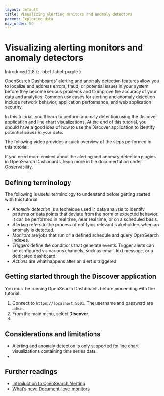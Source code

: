 ```yaml
---
layout: default
title: Visualizing alerting monitors and anomaly detectors 
parent: Exploring data
nav_order: 50
---
```


# Visualizing alerting monitors and anomaly detectors
Introduced 2.8
{: .label .label-purple }

OpenSearch Dashboards' alerting and anomaly detection features allow you to localize and address errors, fraud, or potential issues in your system before they become serious problems and to improve the accuracy of your data and analytics. Common use cases for alerting and anomaly detection include network behavior, application performance, and web application security.

In this tutorial, you'll learn to perform anomaly detection using the Discover application and line chart visualizations. At the end of this tutorial, you should have a good idea of how to use the Discover application to identify potential issues in your data.

The following video provides a quick overview of the steps performed in this tutorial:

<insert demo from SME>

If you need more context about the alerting and anomaly detection plugins in OpenSearch Dashboards, learn more in the documentation under [Observability]({{site.url}}{{site.baseurl}}/observing-your-data/index/).

## Defining terminology

The following is useful terminology to understand before getting started with this tutorial:

- _Anomaly detection_ is a technique used in data analysis to identify patterns or data points that deviate from the norm or expected behavior. It can be performed in real time, near real time, or on a scheduled basis.
- _Alerting_ refers to the process of notifying relevant stakeholders when an anomaly is detected. 
- _Monitors_ are jobs that run on a defined schedule and query OpenSearch indexes.
- _Triggers_ define the conditions that generate events. Trigger alerts can be configured via various channels, such as email, text message, or a dedicated dashboard.
- _Actions_ are what happens after an alert is triggered.

## Getting started through the Discover application

You must be running OpenSearch Dashboards before proceeding with the tutorial.

1. Connect to `https://localhost:5601`. The username and password are `admin`.
2. From the main menu, select **Discover**.
3. 


## Considerations and limitations

<Need SME input>

- Alerting and anomaly detection is only supported for line chart visualizations containing time series data.
- 

## Further readings

- [Introduction to OpenSearch Alerting](https://opensearch.org/blog/alerting-intro/)
- [What's new: Document-level monitors](https://opensearch.org/blog/whatsnew-document-level-monitors/)